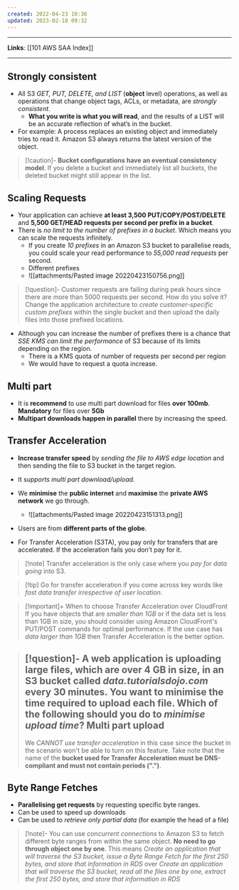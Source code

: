 ```yaml
---
created: 2022-04-23 10:36
updated: 2023-02-18 09:32
---
```

---
**Links**: [[101 AWS SAA Index]]

---
## Strongly consistent
- All S3 *GET, PUT, DELETE, and LIST* (**object** level) operations, as well as operations that change object tags, ACLs, or metadata, are *strongly consistent*. 
	- **What you write is what you will read**, and the results of a LIST will be an accurate reflection of what’s in the bucket.
- For example:  A process replaces an existing object and immediately tries to read it. Amazon S3 always returns the latest version of the object.

> [!caution]- **Bucket configurations have an eventual consistency model**. 
> If you delete a bucket and immediately list all buckets, the deleted bucket might still appear in the list.

## Scaling Requests
- Your application can achieve **at least 3,500 PUT/COPY/POST/DELETE** and **5,500 GET/HEAD requests per second per prefix in a bucket**.
- There is *no limit to the number of prefixes in a bucket*. Which means you can scale the requests infinitely.
	- If you create *10 prefixes* in an Amazon S3 bucket to parallelise reads, you could scale your read performance to *55,000 read requests* per second.
	- Different prefixes
	- ![[attachments/Pasted image 20220423150756.png]]

> [!question]- Customer requests are failing during peak hours since there are more than 5000 requests per second. How do you solve it?
> Change the application architecture to *create customer-specific custom prefixes* within the single bucket and then upload the daily files into those prefixed locations.

- Although you can increase the number of prefixes there is a chance that *SSE KMS can limit the performance* of S3 because of its limits depending on the region.
	- There is a KMS quota of number of requests per second per region
	- We would have to request a quota increase.

## Multi part
-   It is **recommend** to use multi part download for files **over 100mb**. **Mandatory** for files over **5Gb**
-   **Multipart downloads happen in parallel** there by increasing the speed.

## Transfer Acceleration
- **Increase transfer speed** by *sending the file to AWS edge location* and then sending the file to S3 bucket in the target region.
- It *supports multi part download/upload*.
- We **minimise** the **public internet** and **maximise** the **private AWS network** we go through.
	- ![[attachments/Pasted image 20220423151313.png]]

- Users are from **different parts of the globe**.
- For Transfer Acceleration (S3TA), you pay only for transfers that are accelerated. If the acceleration fails you don’t pay for it.

> [!note] Transfer acceleration is the only case where you *pay for data going* into S3.

> [!tip] Go for transfer acceleration if you come across key words like *fast data transfer irrespective of user location*.

> [!important]+ When to choose Transfer Acceleration over CloudFront
> If you have objects that are *smaller than 1GB* or if the data set is less than 1GB in size, you should consider using Amazon CloudFront's PUT/POST commands for optimal performance. If the use case has *data larger than 1GB* then Transfer Acceleration is the better option.

> [!question]- A web application is uploading large files, which are over 4 GB in size, in an S3 bucket called *data.tutorialsdojo.com* every 30 minutes. You want to minimise the time required to upload each file. Which of the following should you do to *minimise upload time*?
> Multi part upload
> ---
> We *CANNOT use transfer acceleration* in this case since the bucket in the scenario won't be able to turn on this feature. Take note that the name of the **bucket used for Transfer Acceleration must be DNS-compliant and must not contain periods (".")**.

## Byte Range Fetches
- **Parallelising get requests** by requesting specific byte ranges.
- Can be used to speed up downloads
- Can be used to *retrieve only partial data* (for example the head of a file)

> [!note]- You can use *concurrent connections* to Amazon S3 to fetch different byte ranges from within the same object. **No need to go through object one by one**.
> This means *Create an application that will traverse the S3 bucket, issue a Byte Range Fetch for the first 250 bytes, and store that information in RDS* over *Create an application that will traverse the S3 bucket, read all the files one by one, extract the first 250 bytes, and store that information in RDS*